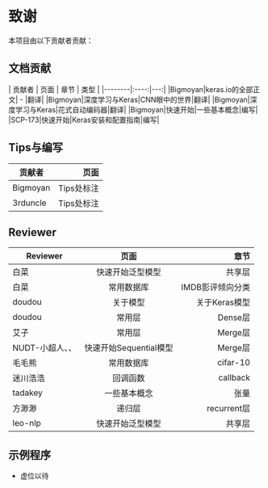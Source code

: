 ﻿
# 致谢

本项目由以下贡献者贡献：

## 文档贡献

| 贡献者 | 页面 | 章节 | 类型 |
|--------|:----:|---:|
|Bigmoyan|keras.io的全部正文| - |翻译|
|Bigmoyan|深度学习与Keras|CNN眼中的世界|翻译|
|Bigmoyan|深度学习与Keras|花式自动编码器|翻译|
|Bigmoyan|快速开始|一些基本概念|编写|
|SCP-173|快速开始|Keras安装和配置指南|编写|

## Tips与编写

| 贡献者 | 页面 |
|--------|----:|
|Bigmoyan|Tips处标注|
|3rduncle|Tips处标注|


## Reviewer

| Reviewer | 页面 | 章节 |
|----------|:----:|-----:|
|白菜|快速开始泛型模型|共享层|
|白菜|常用数据库|IMDB影评倾向分类| 
|doudou|关于模型|关于Keras模型|
|doudou|常用层|Dense层|
|艾子|常用层|Merge层| 
|NUDT-小超人、、|快速开始Sequential模型|Merge层| 
|毛毛熊|常用数据库|cifar-10| 
|迷川浩浩|回调函数|callback| 
|tadakey|一些基本概念|张量| 
|方渺渺|递归层|recurrent层| 
|leo-nlp|快速开始泛型模型|共享层| 

## 示例程序

* 虚位以待
